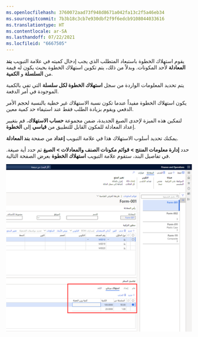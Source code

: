 ```yaml
---
ms.openlocfilehash: 3760072aad73f948d8671a042fa13c2f5a46eb34
ms.sourcegitcommit: 7b3b18c3cb7e930dbf2f9f6edcb9108044033616
ms.translationtype: HT
ms.contentlocale: ar-SA
ms.lasthandoff: 07/22/2021
ms.locfileid: "6667505"
---
```

يقوم استهلاك الخطوة باستبعاد المتطلب الذي يجب إدخال كميته في علامة التبويب **بند المعادلة** لأحد المكونات. وبدلاً من ذلك، يتم تكوين استهلاك الخطوة بحيث يكون له قيمة من **السلسلة** و **الكمية**. 

يتم تحديد المعلومات الواردة من سجل **استهلاك الخطوة لكل سلسلة** التي تفي بالكمية الموجودة في أمر الدفعة. 

يكون استهلاك الخطوة مفيداً عندما تكون نسبة الاستهلاك غير خطية بالنسبة لحجم الأمر الدفعي ويقوم بزيادة الطلب فقط عند استيفاء حد كمية معين. 

لتمكين هذه الميزة لإحدى الصيغ الجديدة، ضمن مجموعة **حساب الاستهلاك**، قم بتغيير إعداد المعادلة للمكون القابل للتطبيق من **قياسي** إلى **الخطوة**. 

يمكنك تحديد أسلوب الاستهلاك هذا في علامة التبويب **إعداد** من صفحة **بند المعادلة**.

حدد **إدارة معلومات المنتج > ‏‫قوائم مكونات الصنف والمعادلات‬ > الصيغ** ثم حدد أية صيغة. في تفاصيل البند، ستقوم علامة التبويب **استهلاك الخطوة** بعرض الصفحة التالية.

![لقطة شاشة لعلامة التبويب "استهلاك الخطوة" في صفحة "المعادلات". ](../media/step-consumption.png)
